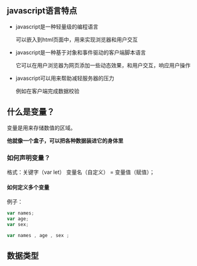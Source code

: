 ## javascript语言特点

* javascript是一种轻量级的编程语言

  可以嵌入到html页面中，用来实现浏览器和用户交互

  

* javascript是一种基于对象和事件驱动的客户端脚本语言

  它可以在用户浏览器为网页添加一些动态效果，和用户交互，响应用户操作

  

* javascript可以用来帮助减轻服务器的压力

  例如在客户端完成数据校验



## 什么是变量？

变量是用来存储数值的区域。

**他就像一个盒子，可以把各种数据装进它的身体里**

### 如何声明变量？

格式：关键字（var let） 变量名（自定义） = 变量值（赋值）；

#### 如何定义多个变量

例子：

```js
var names;
var age;
var sex;

var names , age , sex ;

```

## 数据类型





